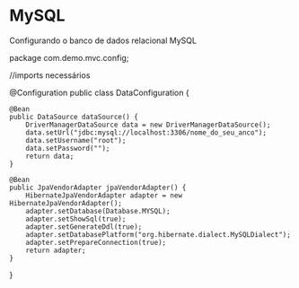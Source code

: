 # MySQL
Configurando o banco de dados relacional MySQL

package com.demo.mvc.config;

//imports necessários

@Configuration
public class DataConfiguration {

	@Bean
	public DataSource dataSource() {
		DriverManagerDataSource data = new DriverManagerDataSource();
		data.setUrl("jdbc:mysql://localhost:3306/nome_do_seu_anco");
		data.setUsername("root");
		data.setPassword("");
		return data;
	}
	
	@Bean
	public JpaVendorAdapter jpaVendorAdapter() {
		HibernateJpaVendorAdapter adapter = new HibernateJpaVendorAdapter();
		adapter.setDatabase(Database.MYSQL);
		adapter.setShowSql(true);
		adapter.setGenerateDdl(true);
		adapter.setDatabasePlatform("org.hibernate.dialect.MySQLDialect");
		adapter.setPrepareConnection(true);
		return adapter;
	}
	
}
